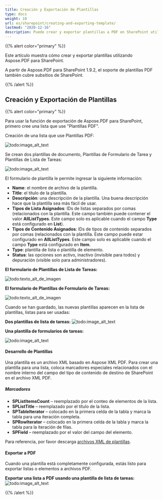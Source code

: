 ```yaml
---
title: Creación y Exportación de Plantillas
type: docs
weight: 10
url: es/sharepoint/creating-and-exporting-template/
lastmod: "2020-12-16"
description: Puede crear y exportar plantillas a PDF en SharePoint utilizando la API de PDF para SharePoint.
---
```


{{% alert color="primary" %}}

Este artículo muestra cómo crear y exportar plantillas utilizando Aspose.PDF para SharePoint.

A partir de Aspose.PDF para SharePoint 1.9.2, el soporte de plantillas PDF también cubre subsitios de SharePoint.

{{% /alert %}}

## **Creación y Exportación de Plantillas**
{{% alert color="primary" %}}

Para usar la función de exportación de Aspose.PDF para SharePoint, primero cree una lista que use "Plantillas PDF".

Creación de una lista que use Plantillas PDF:

![todo:image_alt_text](creating-and-exporting-template_1.png)

Se crean dos plantillas de documento, Plantillas de Formulario de Tarea y Plantillas de Lista de Tareas:

![todo:image_alt_text](creating-and-exporting-template_2.png)

El formulario de plantilla le permite ingresar la siguiente información:

- **Name**: el nombre de archivo de la plantilla.
- **Title**: el título de la plantilla.
 - **Descripción**: una descripción de la plantilla. Una buena descripción hace que la plantilla sea más fácil de usar.
- **Tipos de Lista Asignados**: IDs de listas separados por comas (relacionados con la plantilla. Este campo también puede contener el valor **AllListTypes**. Este campo solo es aplicable cuando el campo **Type** está configurado en **List**).
- **Tipos de Contenido Asignados**: IDs de tipos de contenido separados por comas (relacionados con la plantilla. Este campo puede estar configurado en **AllListTypes**. Este campo solo es aplicable cuando el campo **Type** está configurado en **Item**.
- **Type**: plantilla de lista o plantilla de elemento.
- **Status**: las opciones son activo, inactivo (invisible para todos) y depuración (visible solo para administradores).

**El formulario de Plantillas de Lista de Tareas:**

![todo:texto_alt_de_imagen](creating-and-exporting-template_3.png)

**El formulario de Plantillas de Formulario de Tareas:**

![todo:texto_alt_de_imagen](creating-and-exporting-template_4.png)

Cuando se han guardado, las nuevas plantillas aparecen en la lista de plantillas, listas para ser usadas:

**Dos plantillas de lista de tareas:**
![todo:image_alt_text](creating-and-exporting-template_5.png)

**Una plantilla de formularios de tareas:**

![todo:image_alt_text](creating-and-exporting-template_6.png)

#### **Desarrollo de Plantillas**
Una plantilla es un archivo XML basado en Aspose XML PDF. Para crear una plantilla para una lista, coloca marcadores especiales relacionados con el nombre interno del campo del tipo de contenido de destino de SharePoint en el archivo XML PDF.
##### **Marcadores**
- **SPListItemsCount** – reemplazado por el conteo de elementos de la lista.
- **SPListTitle** – reemplazado por el título de la lista.
- **SPTableIterator** – colocado en la primera celda de la tabla y marca la tabla para una iteración completa.
- **SPRowIterator** – colocado en la primera celda de la tabla y marca la tabla para la iteración de filas.
- **SPField** – reemplazado por el valor del campo del elemento.

Para referencia, por favor descarga [archivos XML de plantillas](attachments/8421394/8618082.zip).
#### **Exportar a PDF**
Cuando una plantilla está completamente configurada, estás listo para exportar listas o elementos a archivos PDF.

**Exportar una lista a PDF usando una plantilla de lista de tareas:**
![todo:image_alt_text](creating-and-exporting-template_7.png)

{{% /alert %}}